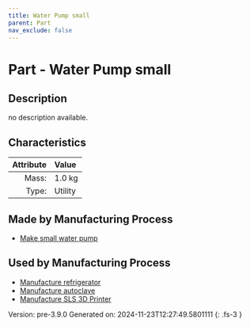 ```yaml
---
title: Water Pump small
parent: Part
nav_exclude: false
---
```

# Part - Water Pump small

## Description
no description available.

## Characteristics

| Attribute      | Value |
|--------:|:------|
|Mass:|1.0 kg|
|Type:|Utility|

## Made by Manufacturing Process

- [Make small water pump](../process/make-small-water-pump.html)

## Used by Manufacturing Process

- [Manufacture refrigerator](../process/manufacture-refrigerator.html)
- [Manufacture autoclave](../process/manufacture-autoclave.html)
- [Manufacture SLS 3D Printer](../process/manufacture-sls-3d-printer.html)


Version: pre-3.9.0 Generated on: 2024-11-23T12:27:49.5801111
{: .fs-3 }


